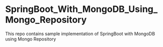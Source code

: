 # SpringBoot_With_MongoDB_Using_Mongo_Repository
This repo contains sample implementation of SpringBoot with MongoDB using Mongo Repository
